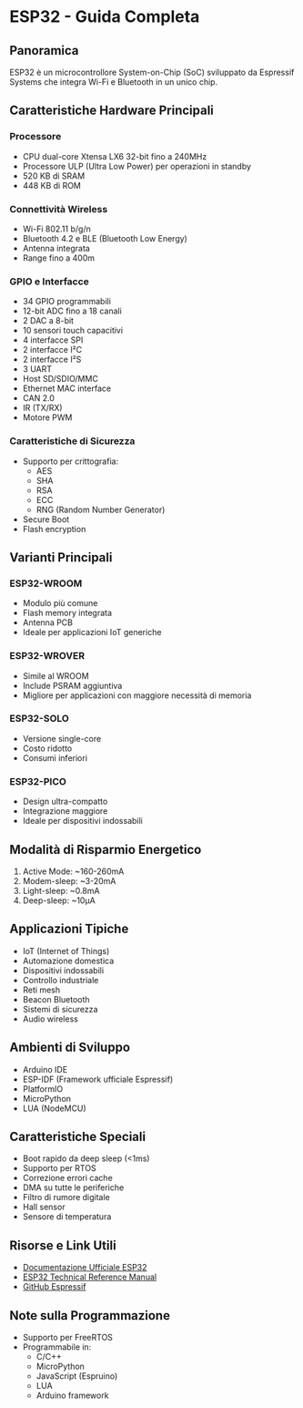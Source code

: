 # ESP32 - Guida Completa

## Panoramica
ESP32 è un microcontrollore System-on-Chip (SoC) sviluppato da Espressif Systems che integra Wi-Fi e Bluetooth in un unico chip.

## Caratteristiche Hardware Principali

### Processore
- CPU dual-core Xtensa LX6 32-bit fino a 240MHz
- Processore ULP (Ultra Low Power) per operazioni in standby
- 520 KB di SRAM
- 448 KB di ROM

### Connettività Wireless
- Wi-Fi 802.11 b/g/n
- Bluetooth 4.2 e BLE (Bluetooth Low Energy)
- Antenna integrata
- Range fino a 400m

### GPIO e Interfacce
- 34 GPIO programmabili
- 12-bit ADC fino a 18 canali
- 2 DAC a 8-bit
- 10 sensori touch capacitivi
- 4 interfacce SPI
- 2 interfacce I²C
- 2 interfacce I²S
- 3 UART
- Host SD/SDIO/MMC
- Ethernet MAC interface
- CAN 2.0
- IR (TX/RX)
- Motore PWM

### Caratteristiche di Sicurezza
- Supporto per crittografia:
  - AES
  - SHA
  - RSA
  - ECC
  - RNG (Random Number Generator)
- Secure Boot
- Flash encryption

## Varianti Principali

### ESP32-WROOM
- Modulo più comune
- Flash memory integrata
- Antenna PCB
- Ideale per applicazioni IoT generiche

### ESP32-WROVER
- Simile al WROOM
- Include PSRAM aggiuntiva
- Migliore per applicazioni con maggiore necessità di memoria

### ESP32-SOLO
- Versione single-core
- Costo ridotto
- Consumi inferiori

### ESP32-PICO
- Design ultra-compatto
- Integrazione maggiore
- Ideale per dispositivi indossabili

## Modalità di Risparmio Energetico
1. Active Mode: ~160-260mA
2. Modem-sleep: ~3-20mA
3. Light-sleep: ~0.8mA
4. Deep-sleep: ~10µA

## Applicazioni Tipiche
- IoT (Internet of Things)
- Automazione domestica
- Dispositivi indossabili
- Controllo industriale
- Reti mesh
- Beacon Bluetooth
- Sistemi di sicurezza
- Audio wireless

## Ambienti di Sviluppo
- Arduino IDE
- ESP-IDF (Framework ufficiale Espressif)
- PlatformIO
- MicroPython
- LUA (NodeMCU)

## Caratteristiche Speciali
- Boot rapido da deep sleep (<1ms)
- Supporto per RTOS
- Correzione errori cache
- DMA su tutte le periferiche
- Filtro di rumore digitale
- Hall sensor
- Sensore di temperatura

## Risorse e Link Utili
- [Documentazione Ufficiale ESP32](https://docs.espressif.com/projects/esp-idf/en/latest/esp32/)
- [ESP32 Technical Reference Manual](https://www.espressif.com/sites/default/files/documentation/esp32_technical_reference_manual_en.pdf)
- [GitHub Espressif](https://github.com/espressif)

## Note sulla Programmazione
- Supporto per FreeRTOS
- Programmabile in:
  - C/C++
  - MicroPython
  - JavaScript (Espruino)
  - LUA
  - Arduino framework
